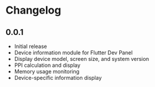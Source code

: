 # Changelog

## 0.0.1

* Initial release
* Device information module for Flutter Dev Panel
* Display device model, screen size, and system version
* PPI calculation and display
* Memory usage monitoring
* Device-specific information display